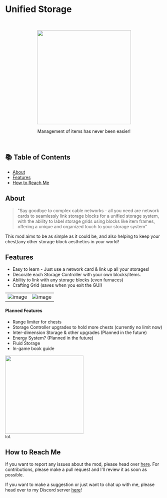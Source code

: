 # Unified Storage
<br>
<p align="center"><img src="https://github.com/Aster0/UnifiedStorage/assets/40921567/64ef283f-7f33-41e1-b26c-74c7e715a89c" height="300" ></p>
<p align="center">Management of items has never been easier!</p>

<br>


## 📚 Table of Contents

* [About](#about)
* [Features](#features)
* [How to Reach Me](#reach)


## About
> "Say goodbye to complex cable networks - all you need are network cards to seamlessly link storage blocks for a unified storage system, with the ability to label storage grids using blocks like item frames, offering a unique and organized touch to your storage system"

This mod aims to be as simple as it could be, and also helping to keep your chest/any other storage block aesthetics in your world!

## Features
- Easy to learn - Just use a network card & link up all your storages!
- Decorate each Storage Controller with your own blocks/items.
- Ability to link with any storage blocks (even furnaces)
- Crafting Grid (saves when you exit the GUI)

|                             |                             |
| ----------------------------------- | ----------------------------------- |
| ![image](https://github.com/Aster0/UnifiedStorage/assets/40921567/7417d743-f766-4463-85fc-6736546222c3)  |![image](https://github.com/Aster0/UnifiedStorage/assets/40921567/1d482aa0-101c-4509-9847-b8eae21fc669) |

#### Planned Features
- Range limiter for chests
- Storage Controller upgrades to hold more chests (currently no limit now)
- Inter-dimension Storage & other upgrades (Planned in the future) 
- Energy System? (Planned in the future)
- Fluid Storage
- In-game book guide


<img src="https://github.com/Aster0/UnifiedStorage/assets/40921567/eb85460f-c881-4206-85bb-a45725068eb2" height="250">
<br>
lol.



## How to Reach Me
If you want to report any issues about the mod, please head over [here](https://github.com/Aster0/UnifiedStorage/issues "here").  For contributions, please make a pull request and I'll review it as soon as possible.

If you want to make a suggestion or just want to chat up with me, please head over to my Discord server [here](https://discord.gg/ex27AefeNf "here")!

